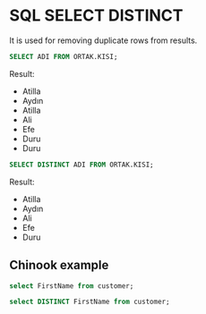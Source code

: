 # SQL SELECT DISTINCT

It is used for removing duplicate rows from results.

```sql
SELECT ADI FROM ORTAK.KISI;
```

Result:


- Atilla
- Aydın
- Atilla
- Ali
- Efe
- Duru
- Duru

```sql
SELECT DISTINCT ADI FROM ORTAK.KISI;
```
Result:

- Atilla
- Aydın
- Ali
- Efe
- Duru


## Chinook example

```sql
select FirstName from customer;
```

```sql
select DISTINCT FirstName from customer;
```
